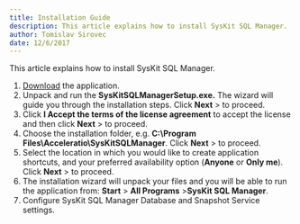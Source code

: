 ```yaml
---
title: Installation Guide
description: This article explains how to install SysKit SQL Manager.
author: Tomislav Sirovec
date: 12/6/2017
---
```

This article explains how to install SysKit SQL Manager.

1. [Download](https://www.sqldockit.com/download/) the application.
2. Unpack and run the __SysKitSQLManagerSetup.exe.__ The wizard will guide you through the installation steps. Click __Next__ > to proceed.
3. Click __I Accept the terms of the license agreement__ to accept the license and then click __Next__ > to proceed.
4. Choose the installation folder, e.g. __C:\Program Files\Acceleratio\SysKitSQLManager__. Click __Next__ > to proceed.
5. Select the location in which you would like to create application shortcuts, and your preferred availability option (__Anyone__ or __Only me__). Click __Next__ > to proceed.
6. The installation wizard will unpack your files and you will be able to run the application from: __Start__ > __All Programs__ >__SysKit SQL Manager__.
7. Configure SysKit SQL Manager Database and Snapshot Service settings.